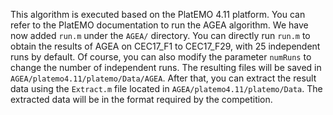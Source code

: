 This algorithm is executed based on the PlatEMO 4.11 platform. You can refer to the PlatEMO documentation to run the AGEA algorithm.
We have now added `run.m` under the `AGEA/` directory. You can directly run `run.m` to obtain the results of AGEA on CEC17\_F1 to CEC17\_F29, with 25 independent runs by default. Of course, you can also modify the parameter `numRuns` to change the number of independent runs.
The resulting files will be saved in `AGEA/platemo4.11/platemo/Data/AGEA`.
After that, you can extract the result data using the `Extract.m` file located in `AGEA/platemo4.11/platemo/Data`. The extracted data will be in the format required by the competition.
